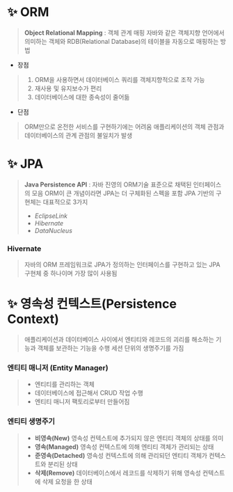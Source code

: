 # ✨ ORM
> __Object Relational Mapping__ : 객체 관계 매핑
자바와 같은 객체지향 언어에서 의미하는 객체와 RDB(Relational Database)의 테이블을 자동으로 매핑하는 방법

- 장점
> 1. ORM을 사용하면서 데이터베이스 쿼리를 객체지향적으로 조작 가능
> 2. 재사용 및 유지보수가 편리
> 3. 데이터베이스에 대한 종속성이 줄어듦

- 단점
> ORM만으로 온전한 서비스를 구현하기에는 어려움
> 애플리케이션의 객체 관점과 데이터베이스의 관계 관점의 불일치가 발생

# ✨ JPA
> __Java Persistence API__ : 자바 진영의 ORM기술 표준으로 채택된 인터페이스의 모음
ORM이 큰 개념이라면 JPA는 더 구체화된 스펙을 포함
JPA 기반의 구현체는 대표적으로 3가지
> - _EclipseLink_
> - _Hibernate_
> - _DataNucleus_

### Hivernate
> 자바의 ORM 프레임워크로 JPA가 정의하는 인터페이스를 구현하고 있는 JPA 구현체 중 하나이며 가장 많이 사용됨

# ✨ 영속성 컨텍스트(Persistence Context)
> 애플리케이션과 데이터베이스 사이에서 엔티티와 레코드의 괴리를 해소하는 기능과 객체를 보관하는 기능을 수행
세션 단위의 생명주기를 가짐

### 엔티티 매니저 (Entity Manager)
> - 엔티티를 관리하는 객체
> - 데이터베이스에 접근해서 CRUD 작업 수행
> - 엔티티 매니저 팩토리로부터 만들어짐

### 엔티티 생명주기
> - __비영속(New)__
영속성 컨텍스트에 추가되지 않은 엔티티 객체의 상태를 의미
> - __영속(Managed)__
영속성 컨텍스트에 의해 엔티티 객체가 관리되는 상태
> - __준영속(Detached)__
영속성 컨텍스트에 의해 관리되던 엔티티 객체가 컨텍스트와 분리된 상태
> - __삭제(Remove)__
데이터베이스에서 레코드를 삭제하기 위해 영속성 컨텍스트에 삭제 요청을 한 상태

